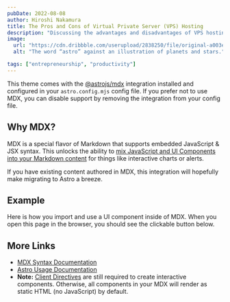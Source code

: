 ```yaml
---
pubDate: 2022-08-08
author: Hiroshi Nakamura
title: The Pros and Cons of Virtual Private Server (VPS) Hosting
description: "Discussing the advantages and disadvantages of VPS hosting, including scalability and security."
image:
  url: "https://cdn.dribbble.com/userupload/2838250/file/original-a003e5ad759f7e15cfea3384a5955744.jpg?compress=1&resize=1504x1128"
  alt: "The word “astro” against an illustration of planets and stars."

tags: ["entrepreneurship", "productivity"]
---
```

This theme comes with the [@astrojs/mdx](https://docs.astro.build/en/guides/integrations-guide/mdx/) integration installed and configured in your `astro.config.mjs` config file. If you prefer not to use MDX, you can disable support by removing the integration from your config file.

## Why MDX?

MDX is a special flavor of Markdown that supports embedded JavaScript & JSX syntax. This unlocks the ability to [mix JavaScript and UI Components into your Markdown content](https://docs.astro.build/en/guides/markdown-content/#mdx-features) for things like interactive charts or alerts.

If you have existing content authored in MDX, this integration will hopefully make migrating to Astro a breeze.

## Example

Here is how you import and use a UI component inside of MDX.
When you open this page in the browser, you should see the clickable button below.





## More Links

- [MDX Syntax Documentation](https://mdxjs.com/docs/what-is-mdx)
- [Astro Usage Documentation](https://docs.astro.build/en/guides/markdown-content/#markdown-and-mdx-pages)
- **Note:** [Client Directives](https://docs.astro.build/en/reference/directives-reference/#client-directives) are still required to create interactive components. Otherwise, all components in your MDX will render as static HTML (no JavaScript) by default.